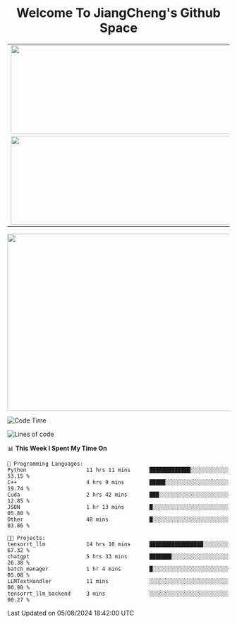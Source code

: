 <h1 align="center">Welcome To JiangCheng's Github Space</h1>

<table align="center" frame="void" rules="none" >
  <tr>
    <td>
      <div align="center"> <img height="200px" width="500px"  src="https://github-readme-stats.vercel.app/api?username=thisjiang&hide_title=true&hide_border=true&layout=compact&show_icons=trueline_height=21&text_color=000&icon_color=000&bg_color=0,ea6161,ffc64d,fffc4d,52fa5a&theme=graywhite" /> </div>
    </td>
    <td>
      <div align="center"> <img height="200px" width="500px" src="https://github-readme-stats.vercel.app/api/top-langs/?username=thisjiang&hide_title=true&hide_border=true&layout=compact&langs_count=6&text_color=000&icon_color=fff&bg_color=0,52fa5a,4dfcff,c64dff&theme=graywhite" /> </div>
    </td>
  </tr>
  <tr>
    <td>
      <div align="center"> <img height="200px" width="500px" src="https://github-readme-streak-stats.herokuapp.com/?user=thisjiang&hide_title=true&hide_border=true&layout=compact&langs_count=6" /> </div>
    </td>
    <td>
      <div align="center"> 
      <a href="https://github.com/" target="_blank"><img style="margin: 10px" src="https://profilinator.rishav.dev/skills-assets/git-scm-icon.svg" alt="Git" height="50" /></a>  
      <a href="https://www.linux.org/" target="_blank"><img style="margin: 10px" src="https://profilinator.rishav.dev/skills-assets/linux-original.svg" alt="Linux" height="50" /></a>  
      <a href="https://www.gnu.org/software/bash/" target="_blank"><img style="margin: 10px" src="https://profilinator.rishav.dev/skills-assets/gnu_bash-icon.svg" alt="Bash" height="50" /></a>  
      </div>
    </td>
  </tr>
</table>

<div align="center"> <img height="400px" width="1000px" src="https://github-readme-activity-graph.cyclic.app/graph?username=thisjiang&theme=react&hide_title=true&hide_border=true&layout=compact&langs_count=6" /> </div></td>

<!--START_SECTION:waka-->
![Code Time](http://img.shields.io/badge/Code%20Time-1%2C580%20hrs%2052%20mins-blue)

![Lines of code](https://img.shields.io/badge/From%20Hello%20World%20I%27ve%20Written-218.2%20thousand%20lines%20of%20code-blue)

📊 **This Week I Spent My Time On** 

```text
💬 Programming Languages: 
Python                   11 hrs 11 mins      █████████████░░░░░░░░░░░░   53.15 % 
C++                      4 hrs 9 mins        █████░░░░░░░░░░░░░░░░░░░░   19.74 % 
Cuda                     2 hrs 42 mins       ███░░░░░░░░░░░░░░░░░░░░░░   12.85 % 
JSON                     1 hr 13 mins        █░░░░░░░░░░░░░░░░░░░░░░░░   05.80 % 
Other                    48 mins             █░░░░░░░░░░░░░░░░░░░░░░░░   03.86 % 

🐱‍💻 Projects: 
tensorrt_llm             14 hrs 10 mins      █████████████████░░░░░░░░   67.32 % 
chatgpt                  5 hrs 33 mins       ███████░░░░░░░░░░░░░░░░░░   26.38 % 
batch_manager            1 hr 4 mins         █░░░░░░░░░░░░░░░░░░░░░░░░   05.08 % 
LLMTextHandler           11 mins             ░░░░░░░░░░░░░░░░░░░░░░░░░   00.90 % 
tensorrt_llm_backend     3 mins              ░░░░░░░░░░░░░░░░░░░░░░░░░   00.27 % 
```


 Last Updated on 05/08/2024 18:42:00 UTC
<!--END_SECTION:waka-->
